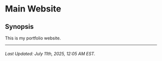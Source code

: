 # Main Website

## Synopsis

This is my portfolio website.

---

###### Last Updated: July 11th, 2025, 12:05 AM EST.
